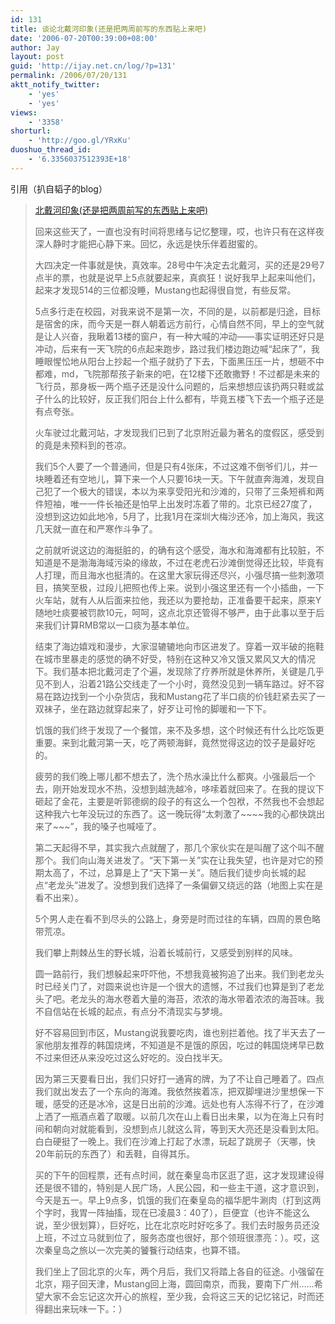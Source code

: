 ```yaml
---
id: 131
title: 谈论北戴河印象(还是把两周前写的东西贴上来吧)
date: '2006-07-20T00:39:00+08:00'
author: Jay
layout: post
guid: 'http://ijay.net.cn/log/?p=131'
permalink: /2006/07/20/131
aktt_notify_twitter:
    - 'yes'
    - 'yes'
views:
    - '3358'
shorturl:
    - 'http://goo.gl/YRxKu'
duoshuo_thread_id:
    - '6.3356037512393E+18'
---
```


<p> </p><p>引用（扒自韬子的blog） <blockquote><a href="http://fqy8341.spaces.msn.com/blog/cns!CBF37F4624E94ACC!162.entry">北戴河印象(还是把两周前写的东西贴上来吧)</a><br /><div>
<p>回来这些天了，一直也没有时间将思绪与记忆整理，哎，也许只有在这样夜深人静时才能把心静下来。回忆，永远是快乐伴着甜蜜的。































































































































































































































































































































































































































































































































</p><p>大四决定一件事就是快，真效率。28号中午决定去北戴河，买的还是29号7点半的票，也就是说早上5点就要起来，真疯狂！说好我早上起来叫他们，起来才发现514的三位都没睡，Mustang也起得很自觉，有些反常。































































































































































































































































</p><p>5点多行走在校园，对我来说不是第一次，不同的是，以前都是归途，目标是宿舍的床，而今天是一群人朝着远方前行，心情自然不同，早上的空气就是让人兴奋，我瞅着13楼的窗户，有一种大喊的冲动——事实证明还好只是冲动，后来有一天飞院的6点起来跑步，路过我们楼边跑边喊“起床了”，我睡眼惺忪地从阳台上抄起一个瓶子就扔了下去，下面黑压压一片，想砸不中都难，md，飞院那帮孩子新来的吧，在12楼下还敢撒野！不过都是未来的飞行员，那身板一两个瓶子还是没什么问题的，后来想想应该扔两只鞋或盆子什么的比较好，反正我们阳台上什么都有，毕竟五楼飞下去一个瓶子还是有点夸张。































































































































































































































































































































































































































































































































</p><p>
</p><p>火车驶过北戴河站，才发现我们已到了北京附近最为著名的度假区，感受到的竟是未预料到的苍凉。































































































































































































































































































































































































































































































































</p><p>我们5个人要了一个普通间，但是只有4张床，不过这难不倒爷们儿，并一块睡着还有空地儿，算下来一个人只要16块一天。下午就直奔海滩，发现自己犯了一个极大的错误，本以为来享受阳光和沙滩的，只带了三条短裤和两件短袖，唯一一件长袖还是怕早上出发时冻着了带的。北京已经27度了，没想到这边如此地冷，5月了，比我1月在深圳大梅沙还冷，加上海风，我这几天就一直在和严寒作斗争了。































































































































































































































































































































































































































































































































</p><p>之前就听说这边的海挺脏的，的确有这个感受，海水和海滩都有比较脏，不知道是不是渤海海域污染的缘故，不过在老虎石沙滩倒觉得还比较，毕竟有人打理，而且海水也挺清的。在这里大家玩得还尽兴，小强尽搞一些刺激项目，搞笑至极，过段儿把照也传上来。说到小强这里还有一个小插曲，一下火车站，就有人从后面来拉他，我还以为要抢劫，正准备要干起来，原来Y随地吐痰要被罚款10元，呵呵，这点北京还管得不够严，由于此事以至于后来我们计算RMB常以一口痰为基本单位。































































































































































































































































































































































































































































































































</p><p>结束了海边嬉戏和漫步，大家湿辘辘地向市区进发了。穿着一双半破的拖鞋在城市里暴走的感觉的确不好受，特别在这种又冷又饿又累风又大的情况下。我们基本把北戴河走了个遍，发现除了疗养所就是休养所，关键是几乎见不到人，沿着21路公交线走了一个小时，竟然没见到一辆车路过。好不容易在路边找到一个小杂货店，我和Mustang花了半口痰的价钱赶紧去买了一双袜子，坐在路边就穿起来了，好歹让可怜的脚暖和一下下。































































































































































































































































































































































































































































































































</p><p>饥饿的我们终于发现了一个餐馆，来不及多想，这个时候还有什么比吃饭更重要。来到北戴河第一天，吃了两顿海鲜，竟然觉得这边的饺子是最好吃的。































































































































































































































































































































































































































































































































</p><p>疲劳的我们晚上哪儿都不想去了，洗个热水澡比什么都爽。小强最后一个去，刚开始发现水不热，没想到越洗越冷，哆嗦着就回来了。在我的提议下砸起了金花，主要是听郭德纲的段子的有这么一个包袱，不然我也不会想起这种我六七年没玩过的东西了。这一晚玩得“太刺激了~~~~我的心都快跳出来了~~~”，我的嗓子也喊哑了。































































































































































































































































































































































































































































































































</p><p>
</p><p>第二天起得不早，其实我六点就醒了，那几个家伙实在是叫醒了这个叫不醒那个。我们向山海关进发了。“天下第一关”实在让我失望，也许是对它的预期太高了，不过，总算是上了“天下第一关”。随后我们徒步向长城的起点“老龙头”进发了。没想到我们选择了一条偏僻又绕远的路（地图上实在是看不出来）。































































































































































































































































































































































































































































































































</p><p>5个男人走在看不到尽头的公路上，身旁是时而过往的车辆，四周的景色略带荒凉。































































































































































































































































































































































































































































































































</p><p>我们攀上荆棘丛生的野长城，沿着长城前行，又感受到别样的风味。































































































































































































































































































































































































































































































































</p><p>圆一路前行，我们想躲起来吓吓他，不想我竟被狗追了出来。我们到老龙头时已经关门了，对圆来说也许是一个很大的遗憾，不过我们也算是到了老龙头了吧。老龙头的海水卷着大量的海苔，浓浓的海水带着浓浓的海苔味。我不自信站在长城的起点，有点分不清现实与梦境。































































































































































































































































































































































































































































































































</p><p>好不容易回到市区，Mustang说我要吃肉，谁也别拦着他。找了半天去了一家他朋友推荐的韩国烧烤，不知道是不是饿的原因，吃过的韩国烧烤早已数不过来但还从来没吃过这么好吃的。没白找半天。































































































































































































































































































































































































































































































































</p><p>
</p><p>因为第三天要看日出，我们只好打一通宵的牌，为了不让自己睡着了。四点我们就出发去了一个东向的海滩。我依然挨着冻，把双脚埋进沙里想保一下暖，感受的还是冰冷，这是日出前的沙滩。远处也有人冻得不行了，在沙滩上洒了一瓶酒点着了取暖。以前几次在山上看日出未果，以为在海上只有时间和朝向对就能看到，没想到点儿就这么背，等到天大亮还是没看到太阳。白白硬挺了一晚上。我们在沙滩上打起了水漂，玩起了跳房子（天哪，快20年前玩的东西了）和丢鞋，自得其乐。































































































































































































































































































































































































































































































































</p><p>买的下午的回程票，还有点时间，就在秦皇岛市区逛了逛，这才发现建设得还是很不错的，特别是人民广场，人民公园，和一些主干道，这才意识到，今天是五一。早上9点多，饥饿的我们在秦皇岛的福华肥牛涮肉（打到这两个字时，我胃一阵抽搐，现在已凌晨3：40了），巨便宜（也许不能这么说，至少很划算），巨好吃，比在北京吃时好吃多了。我们去时服务员还没上班，不过立马就到位了，服务态度也很好，那个领班很漂亮：）。哎，这次秦皇岛之旅以一次完美的饕餮行动结束，也算不错。































































































































































































































































































































































































































































































































</p><p>
</p><p>我们坐上了回北京的火车，两个月后，我们又将踏上各自的征途。小强留在北京，翔子回天津，Mustang回上海，圆回南京，而我，要南下广州……希望大家不会忘记这次开心的旅程，至少我，会将这三天的记忆铭记，时而还得翻出来玩味一下。：）</p></div></blockquote></p>